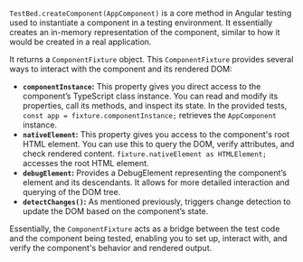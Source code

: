 `TestBed.createComponent(AppComponent)` is a core method in Angular testing used to instantiate a component in a testing environment. It essentially creates an in-memory representation of the component, similar to how it would be created in a real application.

It returns a `ComponentFixture` object. This `ComponentFixture` provides several ways to interact with the component and its rendered DOM:

*   **`componentInstance`:**  This property gives you direct access to the component’s TypeScript class instance. You can read and modify its properties, call its methods, and inspect its state.  In the provided tests, `const app = fixture.componentInstance;` retrieves the `AppComponent` instance.
*   **`nativeElement`:** This property gives you access to the component's root HTML element. You can use this to query the DOM, verify attributes, and check rendered content.  `fixture.nativeElement as HTMLElement;` accesses the root HTML element.
*   **`debugElement`:** Provides a DebugElement representing the component’s element and its descendants. It allows for more detailed interaction and querying of the DOM tree.
*   **`detectChanges()`:** As mentioned previously, triggers change detection to update the DOM based on the component’s state.

Essentially, the `ComponentFixture` acts as a bridge between the test code and the component being tested, enabling you to set up, interact with, and verify the component's behavior and rendered output.